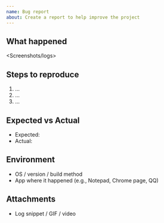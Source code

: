 ```yaml
---
name: Bug report
about: Create a report to help improve the project
---
```


## What happened
<Screenshots/logs>

## Steps to reproduce
1. …
2. …
3. …

## Expected vs Actual
- Expected:
- Actual:

## Environment
- OS / version / build method
- App where it happened (e.g., Notepad, Chrome page, QQ)

## Attachments
- Log snippet / GIF / video
